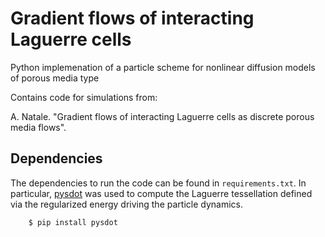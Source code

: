 # Gradient flows of interacting Laguerre cells 

Python implemenation of a particle scheme for nonlinear diffusion models of porous media type

Contains code for simulations from:

A. Natale. "Gradient flows of interacting Laguerre cells as discrete porous media flows".

## Dependencies
The dependencies to run the code can be found in `requirements.txt`. In particular, [pysdot](https://pypi.org/project/pysdot/) was used to compute the Laguerre tessellation defined via the regularized energy driving the particle dynamics.
```
    $ pip install pysdot
```


